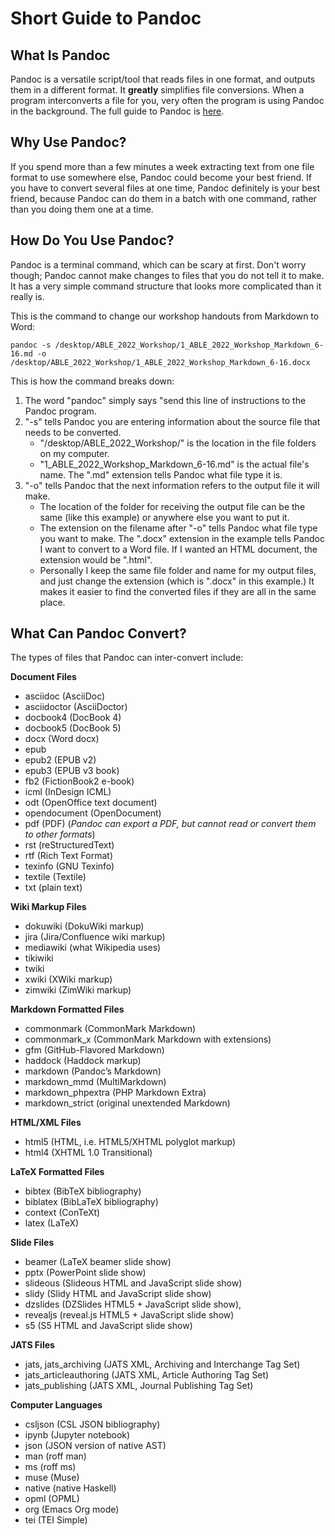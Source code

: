 # Short Guide to Pandoc
## What Is Pandoc

Pandoc is a versatile script/tool that reads files in one format, and outputs them in a different format. It __greatly__ simplifies file conversions. When a program interconverts a file for you, very often the program is using Pandoc in the background. The full guide to Pandoc is [here](https://pandoc.org/).


## Why Use Pandoc?

If you spend more than a few minutes a week extracting text from one file format to use somewhere else, Pandoc could become your best friend. If you have to convert several files at one time, Pandoc definitely is your best friend, because Pandoc can do them in a batch with one command, rather than you doing them one at a time.


## How Do You Use Pandoc?

Pandoc is a terminal command, which can be scary at first. Don't worry though; Pandoc cannot make changes to files that you do not tell it to make. It has a very simple command structure that looks more complicated than it really is.

This is the command to change our workshop handouts from Markdown to Word:

```
pandoc -s /desktop/ABLE_2022_Workshop/1_ABLE_2022_Workshop_Markdown_6-16.md -o 
/desktop/ABLE_2022_Workshop/1_ABLE_2022_Workshop_Markdown_6-16.docx
```
This is how the command breaks down:

1. The word "pandoc" simply says "send this line of instructions to the Pandoc program.
2. "-s" tells Pandoc you are entering information about the source file that needs to be converted.
    + "/desktop/ABLE\_2022\_Workshop/" is the location in the file folders on my computer.
    + "1\_ABLE\_2022\_Workshop\_Markdown_6-16.md" is the actual file's name. The ".md" extension tells Pandoc what file type it is.
3. "-o" tells Pandoc that the next information refers to the output file it will make.
    + The location of the folder for receiving the output file can be the same (like this example) or anywhere else you want to put it.
    + The extension on the filename after "-o" tells Pandoc what file type you want to make. The ".docx" extension in the example tells Pandoc I want to convert to a Word file. If I wanted an HTML document, the extension would be ".html". 
    + Personally I keep the same file folder and name for my output files, and just change the extension (which is ".docx" in this example.) It makes it easier to find the converted files if they are all in the same place.


## What Can Pandoc Convert?

The types of files that Pandoc can inter-convert include:

__Document Files__
* asciidoc (AsciiDoc) 
* asciidoctor (AsciiDoctor)
* docbook4 (DocBook 4)
* docbook5 (DocBook 5)
* docx (Word docx)
* epub
* epub2 (EPUB v2)
* epub3 (EPUB v3 book)
* fb2 (FictionBook2 e-book)
* icml (InDesign ICML)
* odt (OpenOffice text document)
* opendocument (OpenDocument)
* pdf (PDF) (_Pandoc can export a PDF, but cannot read or convert them to other formats_)
* rst (reStructuredText)
* rtf (Rich Text Format)
* texinfo (GNU Texinfo)
* textile (Textile)
* txt (plain text)

__Wiki Markup Files__
* dokuwiki (DokuWiki markup)
* jira (Jira/Confluence wiki markup)
* mediawiki (what Wikipedia uses)
* tikiwiki
* twiki
* xwiki (XWiki markup)
* zimwiki (ZimWiki markup)

__Markdown Formatted Files__
* commonmark (CommonMark Markdown)
* commonmark\_x (CommonMark Markdown with extensions)
* gfm (GitHub-Flavored Markdown)
* haddock (Haddock markup)
* markdown (Pandoc’s Markdown)
* markdown\_mmd (MultiMarkdown)
* markdown\_phpextra (PHP Markdown Extra)
* markdown_strict (original unextended Markdown)


__HTML/XML Files__
* html5 (HTML, i.e. HTML5/XHTML polyglot markup)
* html4 (XHTML 1.0 Transitional)


__LaTeX Formatted Files__
* bibtex (BibTeX bibliography)
* biblatex (BibLaTeX bibliography)
* context (ConTeXt)
* latex (LaTeX)


__Slide Files__
* beamer (LaTeX beamer slide show)
* pptx (PowerPoint slide show)
* slideous (Slideous HTML and JavaScript slide show)
* slidy (Slidy HTML and JavaScript slide show)
* dzslides (DZSlides HTML5 + JavaScript slide show),
* revealjs (reveal.js HTML5 + JavaScript slide show)
* s5 (S5 HTML and JavaScript slide show)


__JATS Files__
* jats, jats\_archiving (JATS XML, Archiving and Interchange Tag Set)
* jats\_articleauthoring (JATS XML, Article Authoring Tag Set)
* jats\_publishing (JATS XML, Journal Publishing Tag Set)


__Computer Languages__
* csljson (CSL JSON bibliography)
* ipynb (Jupyter notebook)
* json (JSON version of native AST)
* man (roff man)
* ms (roff ms)
* muse (Muse)
* native (native Haskell)
* opml (OPML)
* org (Emacs Org mode)
* tei (TEI Simple)
